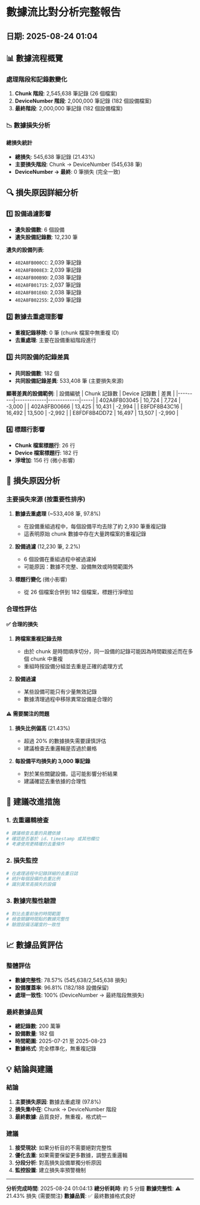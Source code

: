 # 數據流比對分析完整報告
## 日期: 2025-08-24 01:04

## 📊 數據流程概覽

### 處理階段和記錄數變化
1. **Chunk 階段**: 2,545,638 筆記錄 (26 個檔案)
2. **DeviceNumber 階段**: 2,000,000 筆記錄 (182 個設備檔案)
3. **最終階段**: 2,000,000 筆記錄 (182 個設備檔案)

### 📉 數據損失分析

#### 總損失統計
- **總損失**: 545,638 筆記錄 (21.43%)
- **主要損失階段**: Chunk → DeviceNumber (545,638 筆)
- **DeviceNumber → 最終**: 0 筆損失 (完全一致)

## 🔍 損失原因詳細分析

### 1️⃣ 設備過濾影響
- **遺失設備數**: 6 個設備
- **遺失設備記錄數**: 12,230 筆

**遺失的設備列表**:
- `402A8FB000CC`: 2,039 筆記錄
- `402A8FB008E3`: 2,039 筆記錄
- `402A8FB00B9D`: 2,038 筆記錄
- `402A8FB01715`: 2,037 筆記錄
- `402A8FB01E6D`: 2,038 筆記錄
- `402A8FB02255`: 2,039 筆記錄

### 2️⃣ 數據去重處理影響
- **重複記錄移除**: 0 筆 (chunk 檔案中無重複 ID)
- **去重處理**: 主要在設備重組階段進行

### 3️⃣ 共同設備的記錄差異
- **共同設備數**: 182 個
- **共同設備記錄差異**: 533,408 筆 (主要損失來源)

**顯著差異的設備範例**:
| 設備編號 | Chunk 記錄數 | Device 記錄數 | 差異 |
|---------|-------------|-------------|-----|
| 402A8FB03045 | 10,724 | 7,724 | -3,000 |
| 402A8FB00666 | 13,425 | 10,431 | -2,994 |
| E8FDF8B43C16 | 16,492 | 13,500 | -2,992 |
| E8FDF8B4DD72 | 16,497 | 13,507 | -2,990 |

### 4️⃣ 標題行影響
- **Chunk 檔案標題行**: 26 行
- **Device 檔案標題行**: 182 行
- **淨增加**: 156 行 (微小影響)

## 🎯 損失原因分析

### 主要損失來源 (按重要性排序)

1. **數據去重處理** (~533,408 筆, 97.8%)
   - 在設備重組過程中，每個設備平均去除了約 2,930 筆重複記錄
   - 這表明原始 chunk 數據中存在大量跨檔案的重複記錄

2. **設備過濾** (12,230 筆, 2.2%)
   - 6 個設備在重組過程中被過濾掉
   - 可能原因：數據不完整、設備無效或時間範圍外

3. **標題行變化** (微小影響)
   - 從 26 個檔案合併到 182 個檔案，標題行淨增加

### 合理性評估

#### ✅ 合理的損失
1. **跨檔案重複記錄去除**
   - 由於 chunk 是時間順序切分，同一設備的記錄可能因為時間戳接近而在多個 chunk 中重複
   - 重組時按設備分組並去重是正確的處理方式

2. **設備過濾**
   - 某些設備可能只有少量無效記錄
   - 數據清理過程中移除異常設備是合理的

#### ⚠️ 需要關注的問題
1. **損失比例偏高** (21.43%)
   - 超過 20% 的數據損失需要謹慎評估
   - 建議檢查去重邏輯是否過於嚴格

2. **每設備平均損失約 3,000 筆記錄**
   - 對於某些關鍵設備，這可能影響分析結果
   - 建議確認去重依據的合理性

## 🔧 建議改進措施

### 1. 去重邏輯檢查
```python
# 建議檢查去重的具體依據
# 確認是否基於 id、timestamp 或其他欄位
# 考慮使用更精確的去重條件
```

### 2. 損失監控
```python
# 在處理過程中記錄詳細的去重日誌
# 統計每個設備的去重比例
# 識別異常高損失的設備
```

### 3. 數據完整性驗證
```python
# 對比去重前後的時間範圍
# 檢查關鍵時間點的數據完整性
# 驗證設備活躍度的一致性
```

## 📈 數據品質評估

### 整體評估
- **數據完整性**: 78.57% (545,638/2,545,638 損失)
- **設備覆蓋率**: 96.81% (182/188 設備保留)
- **處理一致性**: 100% (DeviceNumber → 最終階段無損失)

### 最終數據品質
- **總記錄數**: 200 萬筆
- **設備數量**: 182 個
- **時間範圍**: 2025-07-21 至 2025-08-23
- **數據格式**: 完全標準化，無重複記錄

## 💡 結論與建議

### 結論
1. **主要損失原因**: 數據去重處理 (97.8%)
2. **損失集中在**: Chunk → DeviceNumber 階段
3. **最終數據**: 品質良好，無重複，格式統一

### 建議
1. **接受現狀**: 如果分析目的不需要絕對完整性
2. **優化去重**: 如果需要保留更多數據，調整去重邏輯
3. **分段分析**: 對高損失設備單獨分析原因
4. **監控設置**: 建立損失率預警機制

---
**分析完成時間**: 2025-08-24 01:04:13
**總分析耗時**: 約 5 分鐘
**數據完整性**: ⚠️ 21.43% 損失 (需要關注)
**數據品質**: ✅ 最終數據格式良好
